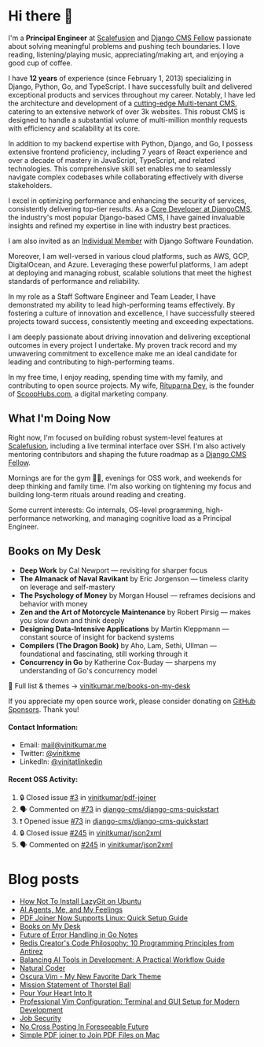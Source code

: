 # Hi there 👋

I'm a **Principal Engineer** at [Scalefusion](https://scalefusion.com) and [Django CMS Fellow](https://www.django-cms.org/en/blog/2024/11/07/welcoming-vinit-kumar-as-the-newest-django-cms-fellow/) passionate about solving meaningful problems and pushing tech boundaries. I love reading, listening/playing music, appreciating/making art, and enjoying a good cup of coffee.

I have **12 years** of experience (since February 1, 2013) specializing in Django, Python, Go, and TypeScript. I have successfully built and delivered exceptional products and services throughout my career. Notably, I have led the architecture and development of a [cutting-edge Multi-tenant CMS](https://www.divio.com/case-studies/social-schools-divio-transformation/), catering to an extensive network of over 3k websites. This robust CMS is designed to handle a substantial volume of multi-million monthly requests with efficiency and scalability at its core.

In addition to my backend expertise with Python, Django, and Go, I possess extensive frontend proficiency, including 7 years of React experience and over a decade of mastery in JavaScript, TypeScript, and related technologies. This comprehensive skill set enables me to seamlessly navigate complex codebases while collaborating effectively with diverse stakeholders.

I excel in optimizing performance and enhancing the security of services, consistently delivering top-tier results. As a [Core Developer at DjangoCMS](https://github.com/orgs/django-cms/teams/core-team), the industry's most popular Django-based CMS, I have gained invaluable insights and refined my expertise in line with industry best practices.

I am also invited as an [Individual Member](https://www.djangoproject.com/foundation/individual-members/) with Django Software Foundation.

Moreover, I am well-versed in various cloud platforms, such as AWS, GCP, DigitalOcean, and Azure. Leveraging these powerful platforms, I am adept at deploying and managing robust, scalable solutions that meet the highest standards of performance and reliability.

In my role as a Staff Software Engineer and Team Leader, I have demonstrated my ability to lead high-performing teams effectively. By fostering a culture of innovation and excellence, I have successfully steered projects toward success, consistently meeting and exceeding expectations.

I am deeply passionate about driving innovation and delivering exceptional outcomes in every project I undertake. My proven track record and my unwavering commitment to excellence make me an ideal candidate for leading and contributing to high-performing teams.

In my free time, I enjoy reading, spending time with my family, and contributing to open source projects. My wife, [Rituparna Dey](https://rituparnadey.com), is the founder of [ScoopHubs.com](https://scoophubs.com), a digital marketing company.

## What I'm Doing Now

Right now, I'm focused on building robust system-level features at [Scalefusion](https://scalefusion.com), including a live terminal interface over SSH. I'm also actively mentoring contributors and shaping the future roadmap as a [Django CMS Fellow](https://www.django-cms.org/en/blog/2024/11/07/welcoming-vinit-kumar-as-the-newest-django-cms-fellow/).

Mornings are for the gym 🏋️‍♂️, evenings for OSS work, and weekends for deep thinking and family time. I'm also working on tightening my focus and building long-term rituals around reading and creating.

Some current interests: Go internals, OS-level programming, high-performance networking, and managing cognitive load as a Principal Engineer.

## Books on My Desk

- **Deep Work** by Cal Newport — revisiting for sharper focus
- **The Almanack of Naval Ravikant** by Eric Jorgenson — timeless clarity on leverage and self-mastery
- **The Psychology of Money** by Morgan Housel — reframes decisions and behavior with money
- **Zen and the Art of Motorcycle Maintenance** by Robert Pirsig — makes you slow down and think deeply
- **Designing Data-Intensive Applications** by Martin Kleppmann — constant source of insight for backend systems
- **Compilers (The Dragon Book)** by Aho, Lam, Sethi, Ullman — foundational and fascinating, still working through it
- **Concurrency in Go** by Katherine Cox-Buday — sharpens my understanding of Go's concurrency model

📖 Full list & themes → [vinitkumar.me/books-on-my-desk](https://vinitkumar.me/books-on-my-desk)

If you appreciate my open source work, please consider donating on [GitHub Sponsors](https://github.com/sponsors/vinitkumar). Thank you!

#### Contact Information:

- Email: <a href="mailto:mail@vinitkumar.me">mail@vinitkumar.me</a>
- Twitter: [@vinitkme](https://twitter.com/vinitkme)
- LinkedIn: [@vinitatlinkedin](https://www.linkedin.com/in/vinitatlinkedin/)  

#### Recent OSS Activity:

<!--START_SECTION:activity-->
1. 🔒 Closed issue [#3](https://github.com/vinitkumar/pdf-joiner/issues/3) in [vinitkumar/pdf-joiner](https://github.com/vinitkumar/pdf-joiner)
2. 🗣 Commented on [#73](https://github.com/django-cms/django-cms-quickstart/issues/73#issuecomment-3109512169) in [django-cms/django-cms-quickstart](https://github.com/django-cms/django-cms-quickstart)
3. ❗ Opened issue [#73](https://github.com/django-cms/django-cms-quickstart/issues/73) in [django-cms/django-cms-quickstart](https://github.com/django-cms/django-cms-quickstart)
4. 🔒 Closed issue [#245](https://github.com/vinitkumar/json2xml/issues/245) in [vinitkumar/json2xml](https://github.com/vinitkumar/json2xml)
5. 🗣 Commented on [#245](https://github.com/vinitkumar/json2xml/issues/245#issuecomment-3094786383) in [vinitkumar/json2xml](https://github.com/vinitkumar/json2xml)
<!--END_SECTION:activity-->

# Blog posts
<!-- BLOG-POST-LIST:START -->
- [How Not To Install LazyGit on Ubuntu](https://vinitkumar.me/til/snap-lazygit/)
- [AI Agents, Me, and My Feelings](https://vinitkumar.me/ai-agents/)
- [PDF Joiner Now Supports Linux: Quick Setup Guide](https://vinitkumar.me/pdf-joiner-linux-support/)
- [Books on My Desk](https://vinitkumar.me/books-on-my-desk/)
- [Future of Error Handling in Go Notes](https://vinitkumar.me/go-error-handling/)
- [Redis Creator&#39;s Code Philosophy: 10 Programming Principles from Antirez](https://vinitkumar.me/code-like-antirez/)
- [Balancing AI Tools in Development: A Practical Workflow Guide](https://vinitkumar.me/ai-workflow/)
- [Natural Coder](https://vinitkumar.me/natural-coder/)
- [Oscura Vim - My New Favorite Dark Theme](https://vinitkumar.me/oscura-vim/)
- [Mission Statement of Thorstel Ball](https://vinitkumar.me/thorsten-mission-statement/)
- [Pour Your Heart Into It](https://vinitkumar.me/pour-your-heart-into-it/)
- [Professional Vim Configuration: Terminal and GUI Setup for Modern Development](https://vinitkumar.me/current-vim-setup/)
- [Job Security](https://vinitkumar.me/job-security/)
- [No Cross Posting In Foreseeable Future](https://vinitkumar.me/no-cross-posting/)
- [Simple PDF joiner to Join PDF Files on Mac](https://vinitkumar.me/pdf-joiner/)
<!-- BLOG-POST-LIST:END -->
